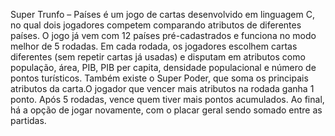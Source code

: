 Super Trunfo – Países é um jogo de cartas desenvolvido em linguagem C,
no qual dois jogadores competem comparando atributos de diferentes países.
O jogo já vem com 12 países pré-cadastrados e funciona no modo melhor de 5 rodadas.
Em cada rodada, os jogadores escolhem cartas diferentes (sem repetir cartas já usadas)
e disputam em atributos como população, área, PIB, PIB per capita,
densidade populacional 
e número de pontos turísticos. Também existe o Super Poder, que soma os principais
atributos da carta.O jogador que vencer mais atributos na rodada ganha 1 ponto. Após 5 rodadas,
vence quem tiver mais pontos acumulados. Ao final, há a opção de jogar novamente, com o placar geral
sendo somado entre as partidas.
